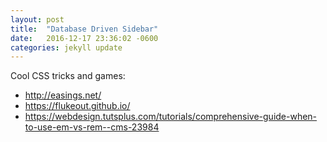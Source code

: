 ```yaml
---
layout: post
title:  "Database Driven Sidebar"
date:   2016-12-17 23:36:02 -0600
categories: jekyll update
---
```


Cool CSS tricks and games: 

- http://easings.net/
- https://flukeout.github.io/
- https://webdesign.tutsplus.com/tutorials/comprehensive-guide-when-to-use-em-vs-rem--cms-23984